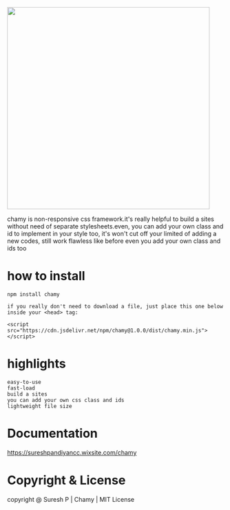 


<img src ="https://user-images.githubusercontent.com/112636345/200242913-07daade9-8315-4eeb-b671-90ba7b0acbed.png" width="470px">


chamy is non-responsive css framework.it's really helpful to build a sites without need of separate stylesheets.even, you can add your own class and id to implement in your style too, it's won't cut off your limited of adding a new codes, still work flawless like before even you add your own class and ids too

# how to install

    npm install chamy
    
    if you really don't need to download a file, just place this one below inside your <head> tag:
    
    <script src="https://cdn.jsdelivr.net/npm/chamy@1.0.0/dist/chamy.min.js"></script>


# highlights
    easy-to-use
    fast-load
    build a sites
    you can add your own css class and ids
    lightweight file size
    
    
# Documentation
https://sureshpandiyancc.wixsite.com/chamy

# Copyright & License
copyright @ Suresh P | Chamy | MIT License


